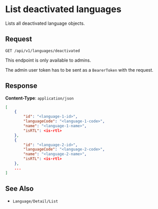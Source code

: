 # List deactivated languages

Lists all deactivated language objects.

## Request

    GET /api/v1/languages/deactivated

This endpoint is only available to admins.

The admin user token has to be sent as a `BearerToken` with the request.

## Response

**Content-Type**: `application/json`

```json
[
    {
        "id": "<language-1-id>",
        "languageCode": "<language-1-code>",
        "name": "<language-1-name>",
        "isRTL": <is-rtl>
    },
    {
        "id": "<language-2-id>",
        "languageCode": "<language-2-code>",
        "name": "<language-2-name>",
        "isRTL": <is-rtl>
    },
    ...
]
```

## See Also

* ``Language/Detail/List``
